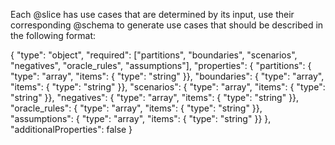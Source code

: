 Each @slice has use cases that are determined by its input, use their corresponding @schema to generate use cases that should be described in the following format:

{
	"type": "object",
	"required": ["partitions", "boundaries", "scenarios", "negatives", "oracle_rules", "assumptions"],
	"properties": {
		"partitions": { "type": "array", "items": { "type": "string" }},
		"boundaries": { "type": "array", "items": { "type": "string" }},
		"scenarios": { "type": "array", "items": { "type": "string" }},
		"negatives": { "type": "array", "items": { "type": "string" }},
		"oracle_rules": { "type": "array", "items": { "type": "string" }},
		"assumptions": { "type": "array", "items": { "type": "string" }}
	},
	"additionalProperties": false
}	   